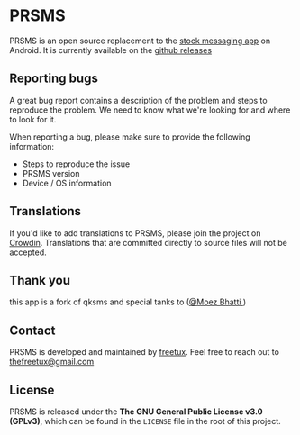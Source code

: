 

# PRSMS



PRSMS is an open source replacement to the [stock messaging app](https://github.com/android/platform_packages_apps_mms) on Android. It is currently available on the [github releases](https://github.com/herotux/prsms/releases) 


## Reporting bugs

A great bug report contains a description of the problem and steps to reproduce the problem. We need to know what we're looking for and where to look for it.

When reporting a bug, please make sure to provide the following information:
- Steps to reproduce the issue
- PRSMS version
- Device / OS information

## Translations

If you'd like to add translations to PRSMS, please join the project on [Crowdin](https://crowdin.com/project/PRSMS). Translations that are committed directly to source files will not be accepted.

## Thank you

this app is a fork of qksms and special tanks to ([@Moez Bhatti ](https://github.com/moezbhatti))

## Contact

PRSMS is developed and maintained by [freetux](https://github.com/herotux). Feel free to reach out to thefreetux@gmail.com

## License

PRSMS is released under the **The GNU General Public License v3.0 (GPLv3)**, which can be found in the `LICENSE` file in the root of this project.
